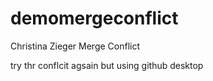 # demomergeconflict

Christina Zieger Merge Conflict

try thr conflcit agsain but using github desktop